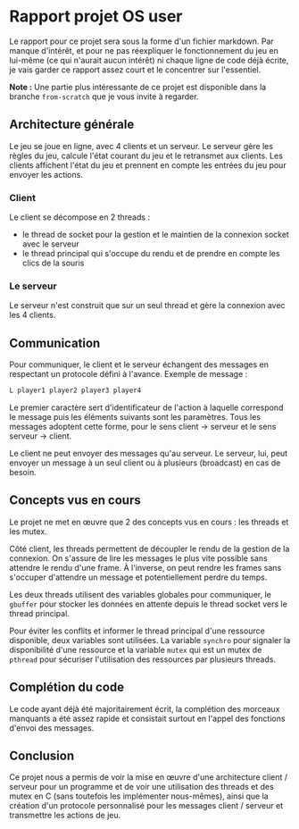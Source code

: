 # Rapport projet OS user

Le rapport pour ce projet sera sous la forme d'un fichier markdown. Par manque d'intérêt, et pour ne pas réexpliquer le fonctionnement du jeu en lui-même (ce qui n'aurait aucun intérêt) ni chaque ligne de code déjà écrite, je vais garder ce rapport assez court et le concentrer sur l'essentiel.

**Note :** Une partie plus intéressante de ce projet est disponible dans la branche `from-scratch` que je vous invite à regarder.

## Architecture générale

Le jeu se joue en ligne, avec 4 clients et un serveur. Le serveur gère les règles du jeu, calcule l'état courant du jeu et le retransmet aux clients. Les clients affichent l'état du jeu et prennent en compte les entrées du jeu pour envoyer les actions.

### Client

Le client se décompose en 2 threads :
- le thread de socket pour la gestion et le maintien de la connexion socket avec le serveur
- le thread principal qui s'occupe du rendu et de prendre en compte les clics de la souris

### Le serveur

Le serveur n'est construit que sur un seul thread et gère la connexion avec les 4 clients.

## Communication

Pour communiquer, le client et le serveur échangent des messages en respectant un protocole défini à l'avance. Exemple de message :
```sh
L player1 player2 player3 player4
```

Le premier caractère sert d'identificateur de l'action à laquelle correspond le message puis les éléments suivants sont les paramètres. Tous les messages adoptent cette forme, pour le sens client -> serveur et le sens serveur -> client.

Le client ne peut envoyer des messages qu'au serveur.
Le serveur, lui, peut envoyer un message à un seul client ou à plusieurs (broadcast) en cas de besoin.

## Concepts vus en cours

Le projet ne met en œuvre que 2 des concepts vus en cours : les threads et les mutex.

Côté client, les threads permettent de découpler le rendu de la gestion de la connexion. On s'assure de lire les messages le plus vite possible sans attendre le rendu d'une frame. À l'inverse, on peut rendre les frames sans s'occuper d'attendre un message et potentiellement perdre du temps.

Les deux threads utilisent des variables globales pour communiquer, le `gbuffer` pour stocker les données en attente depuis le thread socket vers le thread principal.

Pour éviter les conflits et informer le thread principal d'une ressource disponible, deux variables sont utilisées. La variable `synchro` pour signaler la disponibilité d'une ressource et la variable `mutex` qui est un mutex de `pthread` pour sécuriser l'utilisation des ressources par plusieurs threads.

## Complétion du code

Le code ayant déjà été majoritairement écrit, la complétion des morceaux manquants a été assez rapide et consistait surtout en l'appel des fonctions d'envoi des messages.

## Conclusion

Ce projet nous a permis de voir la mise en œuvre d'une architecture client / serveur pour un programme et de voir une utilisation des threads et des mutex en C (sans toutefois les implémenter nous-mêmes), ainsi que la création d'un protocole personnalisé pour les messages client / serveur et transmettre les actions de jeu.